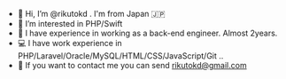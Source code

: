 - 👋 Hi, I’m @rikutokd . I'm from Japan 🇯🇵
- 👀 I’m interested in PHP/Swift
- 🏢 I have experience in working as a back-end engineer. Almost 2years.
- 💻 I have work experience in PHP/Laravel/Oracle/MySQL/HTML/CSS/JavaScript/Git ..
- 📩 If you want to contact me you can send rikutokd@gmail.com

<!---
rikutokd/rikutokd is a ✨ special ✨ repository because its `README.md` (this file) appears on your GitHub profile.
You can click the Preview link to take a look at your changes.
--->
